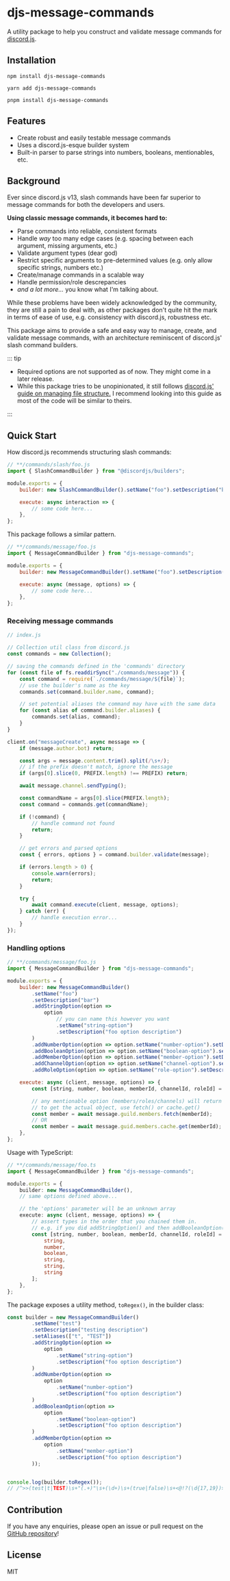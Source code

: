 # djs-message-commands

A utility package to help you construct and validate message commands for [discord.js](https://discord.js.org/#/).

## Installation

<CodeGroup>
  <CodeGroupItem title="npm" active=true>

```bash:no-line-numbers
npm install djs-message-commands
```

  </CodeGroupItem>
  
  <CodeGroupItem title="yarn">

```bash:no-line-numbers
yarn add djs-message-commands
```

  </CodeGroupItem>

  <CodeGroupItem title="pnpm">

```bash:no-line-numbers
pnpm install djs-message-commands
```

  </CodeGroupItem>
</CodeGroup>

## Features

-   Create robust and easily testable message commands
-   Uses a discord.js-esque builder system
-   Built-in parser to parse strings into numbers, booleans, mentionables, etc.

## Background

Ever since discord.js v13, slash commands have been far superior to message commands for both the developers and users.

**Using classic message commands, it becomes hard to:**

-   Parse commands into reliable, consistent formats
-   Handle _way_ too many edge cases (e.g. spacing between each argument, missing arguments, etc.)
-   Validate argument types (dear god)
-   Restrict specific arguments to pre-determined values (e.g. only allow specific strings, numbers etc.)
-   Create/manage commands in a scalable way
-   Handle permission/role descrepancies
-   _and a lot more..._ you know what I'm talking about.

While these problems have been widely acknowledged by the community, they are still a pain to deal with, as other packages don't quite hit the mark in terms of ease of use, e.g. consistency with discord.js, robustness etc.

This package aims to provide a safe and easy way to manage, create, and validate message commands, with an architecture reminiscent of discord.js' slash command builders.

::: tip

-   Required options are not supported as of now. They might come in a later release.
-   While this package tries to be unopinionated, it still follows [discord.js' guide on managing file structure.](https://discordjs.guide/creating-your-bot/command-handling.html#individual-command-files) I recommend looking into this guide as most of the code will be similar to theirs.

:::

## Quick Start

How discord.js recommends structuring slash commands:

```js
// **/commands/slash/foo.js
import { SlashCommandBuilder } from "@discordjs/builders";

module.exports = {
	builder: new SlashCommandBuilder().setName("foo").setDescription("bar"),

	execute: async interaction => {
		// some code here...
	},
};
```

This package follows a similar pattern.

```js
// **/commands/message/foo.js
import { MessageCommandBuilder } from "djs-message-commands";

module.exports = {
	builder: new MessageCommandBuilder().setName("foo").setDescription("bar"),

	execute: async (message, options) => {
		// some code here...
	},
};
```

### Receiving message commands

```js
// index.js

// Collection util class from discord.js
const commands = new Collection();

// saving the commands defined in the 'commands' directory
for (const file of fs.readdirSync("./commands/message")) {
	const command = require(`./commands/message/${file}`);
	// use the builder's name as the key
	commands.set(command.builder.name, command);

	// set potential aliases the command may have with the same data
	for (const alias of command.builder.aliases) {
		commands.set(alias, command);
	}
}

client.on("messageCreate", async message => {
	if (message.author.bot) return;

	const args = message.content.trim().split(/\s+/);
	// if the prefix doesn't match, ignore the message
	if (args[0].slice(0, PREFIX.length) !== PREFIX) return;

	await message.channel.sendTyping();

	const commandName = args[0].slice(PREFIX.length);
	const command = commands.get(commandName);

	if (!command) {
		// handle command not found
		return;
	}

	// get errors and parsed options
	const { errors, options } = command.builder.validate(message);

	if (errors.length > 0) {
		console.warn(errors);
		return;
	}

	try {
		await command.execute(client, message, options);
	} catch (err) {
		// handle execution error...
	}
});
```

### Handling options

```js
// **/commands/message/foo.js
import { MessageCommandBuilder } from "djs-message-commands";

module.exports = {
	builder: new MessageCommandBuilder()
		.setName("foo")
		.setDescription("bar")
		.addStringOption(option =>
			option
				// you can name this however you want
				.setName("string-option")
				.setDescription("foo option description")
		)
		.addNumberOption(option => option.setName("number-option").setDescription("foo option description"))
		.addBooleanOption(option => option.setName("boolean-option").setDescription("foo option description"))
		.addMemberOption(option => option.setName("member-option").setDescription("foo option description"))
		.addChannelOption(option => option.setName("channel-option").setDescription("foo option description"))
		.addRoleOption(option => option.setName("role-option").setDescription("foo option description")),

	execute: async (client, message, options) => {
		const [string, number, boolean, memberId, channelId, roleId] = options;

		// any mentionable option (members/roles/channels) will return the target's ID.
		// to get the actual object, use fetch() or cache.get()
		const member = await message.guild.members.fetch(memberId);
		// OR
		const member = await message.guid.members.cache.get(memberId);
	},
};
```

Usage with TypeScript:

```ts
// **/commands/message/foo.ts
import { MessageCommandBuilder } from "djs-message-commands";

module.exports = {
	builder: new MessageCommandBuilder(),
	// same options defined above...

	// the 'options' parameter will be an unknown array
	execute: async (client, message, options) => {
		// assert types in the order that you chained them in.
		// e.g. if you did addStringOption() and then addBooleanOption(), the order would be [string, boolean].
		const [string, number, boolean, memberId, channelId, roleId] = options as [
			string,
			number,
			boolean,
			string,
			string,
			string
		];
	},
};
```

The package exposes a utility method, `toRegex()`, in the builder class:

```js
const builder = new MessageCommandBuilder()
		.setName("test")
		.setDescription("testing description")
		.setAliases(["t", "TEST"])
		.addStringOption(option =>
			option
				.setName("string-option")
				.setDescription("foo option description")
		)
		.addNumberOption(option =>
			option
				.setName("number-option")
				.setDescription("foo option description")
		)
		.addBooleanOption(option =>
			option
				.setName("boolean-option")
				.setDescription("foo option description")
		)
		.addMemberOption(option =>
			option
				.setName("member-option")
				.setDescription("foo option description")
		));


console.log(builder.toRegex());
// /^>>(test|t|TEST)\s+"(.+)"\s+(\d+)\s+(true|false)\s+<@!?(\d{17,19})>$/gm
```

## Contribution

If you have any enquiries, please open an issue or pull request on the [GitHub repository](https://github.com/Shockch4rge/djs-message-commands)!

## License

MIT
